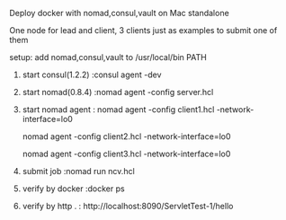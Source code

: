 Deploy docker with nomad,consul,vault on Mac standalone

One node for lead and client, 3 clients just as examples to submit one of them

setup: add nomad,consul,vault to /usr/local/bin PATH

1. start consul(1.2.2) :consul agent -dev
2. start nomad(0.8.4)  :nomad agent -config server.hcl
3. start nomad agent   :
      nomad agent -config client1.hcl -network-interface=lo0
      
      nomad agent -config client2.hcl -network-interface=lo0
      
      nomad agent -config client3.hcl -network-interface=lo0
4. submit job          :nomad run ncv.hcl
5. verify by docker    :docker ps
6. verify by http .    : http://localhost:8090/ServletTest-1/hello



